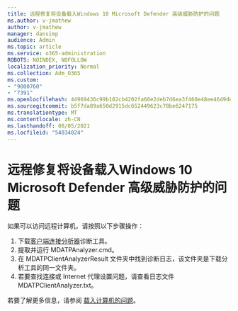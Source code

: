 ```yaml
---
title: 远程修复将设备载入Windows 10 Microsoft Defender 高级威胁防护的问题
ms.author: v-jmathew
author: v-jmathew
manager: dansimp
audience: Admin
ms.topic: article
ms.service: o365-administration
ROBOTS: NOINDEX, NOFOLLOW
localization_priority: Normal
ms.collection: Adm_O365
ms.custom:
- "9000760"
- "7391"
ms.openlocfilehash: 44969436c99b182cb4202fa60e2deb7d6ea3f460e48ee4649de1cfb646970f34
ms.sourcegitcommit: b5f7da89a650d2915dc652449623c78be6247175
ms.translationtype: MT
ms.contentlocale: zh-CN
ms.lasthandoff: 08/05/2021
ms.locfileid: "54034024"
---
```

# <a name="remotely-fix-problems-with-onboarding-windows-10-devices-to-microsoft-defender-advanced-threat-protection"></a>远程修复将设备载入Windows 10 Microsoft Defender 高级威胁防护的问题

如果可以访问远程计算机，请按照以下步骤操作：

1. 下载[客户端连接分析器](https://go.microsoft.com/fwlink/?linkid=2143466)诊断工具。
2. 提取并运行 MDATPAnalyzer.cmd。
3. 在 MDATPClientAnalyzerResult 文件夹中找到诊断日志，该文件夹是下载分析工具的同一文件夹。
4. 若要查找连接或 Internet 代理设置问题，请查看日志文件 MDATPClientAnalyzer.txt。

若要了解更多信息，请参阅 [载入计算机的问题](https://go.microsoft.com/fwlink/?linkid=2143634)。
